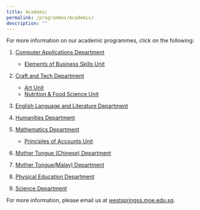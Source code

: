 ```yaml
---
title: Academic
permalink: /programmes/Academic/
description: ""
---
```


For more information on our academic programmes, click on the following:

1.  [Computer Applications Department](/academic/Computer-Applications-Dpt/Computer-Applications-Department)
    *   [Elements of Business Skills Unit](/academic/Computer-Applications-Dpt/Elements-of-Business-Skills-Unit)
2.  [Craft and Tech Department](/academic/Craft-and-Tech-Department/Craft-and-Tech-Department)
    *  [Art Unit](/academic/Craft-and-Tech-Department/Art-Unit)
    *   [Nutrition & Food Science Unit](/academic/Craft-and-Tech-Department/Nutrition-and-Food-Science-Unit)
   
3.  [English Language and Literature Department](/academic/English-Language-and-Literature-Department)

4. [Humanities Department](/academic/Humanities-Department)

5. [Mathematics Department](/academic/Mathematics-Department/Mathematics-Department)
    *  [Principles of Accounts Unit](/academic/Mathematics-Department/Principles-of-Accounts-Unit)
7.  [Mother Tongue (Chinese) Department](/academic/Mother-Tongue-Chinese-Department)
8.  [Mother Tongue(Malay) Department](/academic/Mother-Tongue-Malay-Department)
9.  [Physical Education Department](/academic/Physical-Education-Department)
10.  [Science Department](/academic/Science-Department)

For more information, please email us at [westspringss.moe.edu.sg](http://westspringss.moe.edu.sg/).